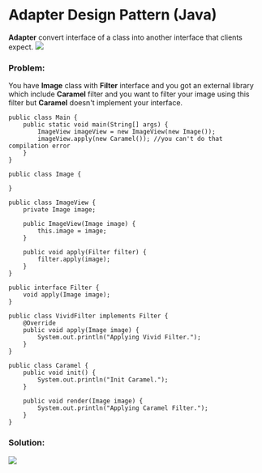 # Adapter Design Pattern (Java)

**Adapter** convert interface of a class into another interface that clients expect.
![](https://github.com/shamy1st/design-pattern-adapter-java/blob/main/adapter-uml.png)
### Problem: 
You have **Image** class with **Filter** interface and you got an external library which include **Caramel** filter and you want to filter your image using this filter but **Caramel** doesn't implement your interface.

    public class Main {
        public static void main(String[] args) {
            ImageView imageView = new ImageView(new Image());
            imageView.apply(new Caramel()); //you can't do that compilation error
        }
    }
    
    public class Image {

    }

    public class ImageView {
        private Image image;

        public ImageView(Image image) {
            this.image = image;
        }
        
        public void apply(Filter filter) {
            filter.apply(image);
        }
    }

    public interface Filter {
        void apply(Image image);
    }

    public class VividFilter implements Filter {
        @Override
        public void apply(Image image) {
            System.out.println("Applying Vivid Filter.");
        }
    }

    public class Caramel {
        public void init() {
            System.out.println("Init Caramel.");
        }
        
        public void render(Image image) {
            System.out.println("Applying Caramel Filter.");
        }
    }
### Solution:
![](https://github.com/shamy1st/design-pattern-adapter-java/blob/main/adapter-solution-uml.png)

